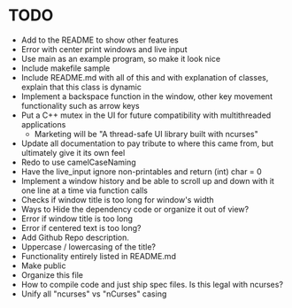 #  TODO

- Add to the README to show other features
- Error with center print windows and live input
- Use main as an example program, so make it look nice
- Include makefile sample
- Include README.md with all of this and with explanation of classes, explain
  that this class is dynamic
- Implement a backspace function in the window, other key movement functionality
  such as arrow keys
- Put a C++ mutex in the UI for future compatibility with multithreaded
  applications
    - Marketing will be "A thread-safe UI library built with ncurses"
- Update all documentation to pay tribute to where this came from, but
  ultimately give it its own feel
- Redo to use camelCaseNaming
- Have the live_input ignore non-printables and return (int) char = 0
- Implement a window history and be able to scroll up and down with it one line
  at a time via function calls
- Checks if window title is too long for window's width
- Ways to Hide the dependency code or organize it out of view?
- Error if window title is too long
- Error if centered text is too long?
- Add Github Repo description.
- Uppercase / lowercasing of the title?
- Functionality entirely listed in README.md
- Make public
- Organize this file
- How to compile code and just ship spec files.  Is this legal with ncurses?
- Unify all "ncurses" vs "nCurses" casing

